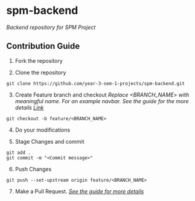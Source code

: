 # spm-backend
_Backend repository for SPM Project_

## Contribution Guide
1. Fork the repository

2. Clone the repository
```
git clone https://github.com/year-3-sem-1-projects/spm-backend.git
```
3. Create Feature branch and checkout
_Replace <BRANCH_NAME> with meaningful name. For an example navbar. See the guide for the more details [Link](https://www.atlassian.com/git/tutorials/comparing-workflows/feature-branch-workflow)_
```
git checkout -b feature/<BRANCH_NAME>
```
4. Do your modifications

5. Stage Changes and commit
```
git add .
git commit -m "<Commit message>"
```
6. Push Changes 
```
git push --set-upstream origin feature/<BRANCH_NAME>
```
7. Make a Pull Request. 
_[See the guide for more details](https://docs.github.com/en/free-pro-team@latest/github/collaborating-with-issues-and-pull-requests/creating-a-pull-request)_
